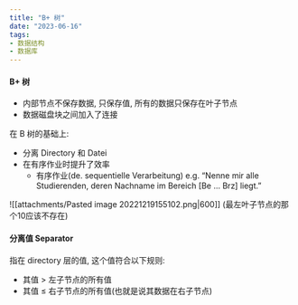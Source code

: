 ```yaml
---
title: "B+ 树"
date: "2023-06-16"
tags:
- 数据结构
- 数据库
---
```


#### B+ 树
- 内部节点不保存数据, 只保存值, 所有的数据只保存在叶子节点
- 数据磁盘块之间加入了连接

在 B 树的基础上:
- 分离 Directory 和 Datei
- 在有序作业时提升了效率
	- 有序作业(de. sequentielle Verarbeitung) e.g. “Nenne mir alle Studierenden, deren Nachname im Bereich \[Be ... Brz\] liegt.”

![[attachments/Pasted image 20221219155102.png|600]]
(最左叶子节点的那个10应该不存在)

#### 分离值 Separator
指在 directory 层的值, 这个值符合以下规则:
- 其值 $\gt$ 左子节点的所有值
- 其值 $\leq$ 右子节点的所有值(也就是说其数据在右子节点)

